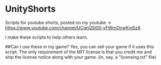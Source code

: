 # UnityShorts
Scripts for youtube shorts, posted on my youtube -> https://www.youtube.com/channel/UCqnQSi0X-yFWrnOnwKigSzA

I make these scripts to help others learn. 

##Can I use these in my game?
Yes, you can sell your game if it uses this script. The only requirement of the MIT license is that you credit me and ship the license notice along with your game. (in, say, a "licensing.txt" file)

